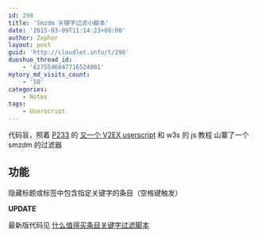 ```yaml
---
id: 298
title: 'Smzdm 关键字过滤小脚本'
date: '2015-03-09T11:14:23+08:00'
author: Zephur
layout: post
guid: 'http://cloudlet.info/t/298'
duoshuo_thread_id:
    - '6275546047716524801'
mytory_md_visits_count:
    - '50'
categories:
    - Notes
tags:
    - Userscript
---
```


代码盲，照着 [P233](https://www.v2ex.com/member/P233) 的 [又一个 V2EX userscript](https://www.v2ex.com/t/173858) 和 w3s 的 js 教程 山寨了一个 smzdm 的过滤器

## 功能

隐藏标题或标签中包含指定关键字的条目（空格键触发）

**UPDATE**

最新版代码见 [什么值得买条目关键字过滤脚本](http://cloudlet.info/t/312)